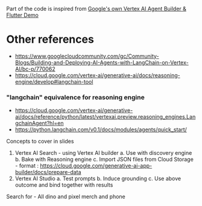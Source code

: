 



Part of the code is inspired from [Google's own Vertex AI Agent Builder & Flutter Demo](https://github.com/GoogleCloudPlatform/generative-ai/blob/main/gemini/sample-apps/photo-discovery/README.md)

# Other references
- https://www.googlecloudcommunity.com/gc/Community-Blogs/Building-and-Deploying-AI-Agents-with-LangChain-on-Vertex-AI/bc-p/770062
- https://cloud.google.com/vertex-ai/generative-ai/docs/reasoning-engine/develop#langchain-tool

### "langchain" equivalence for reasoning engine
- https://cloud.google.com/vertex-ai/generative-ai/docs/reference/python/latest/vertexai.preview.reasoning_engines.LangchainAgent?hl=en
- https://python.langchain.com/v0.1/docs/modules/agents/quick_start/


Concepts to cover in slides
1. Vertex AI Search - using Vertex AI builder
  a. Use with discovery engine
  b. Bake with Reasoning engine
  c. Import JSON files from Cloud Storage - format : https://cloud.google.com/generative-ai-app-builder/docs/prepare-data
2. Vertex AI Studio
  a. Test prompts
  b. Induce grounding
  c. Use above outcome and bind together with results

Search for - All dino and pixel merch and phone

